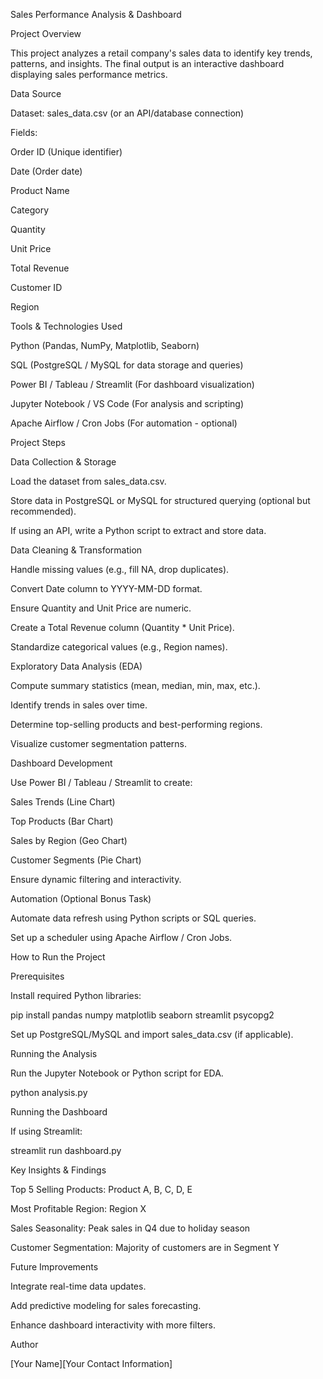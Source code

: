 Sales Performance Analysis & Dashboard

Project Overview

This project analyzes a retail company's sales data to identify key trends, patterns, and insights. The final output is an interactive dashboard displaying sales performance metrics.

Data Source

Dataset: sales_data.csv (or an API/database connection)

Fields:

Order ID (Unique identifier)

Date (Order date)

Product Name

Category

Quantity

Unit Price

Total Revenue

Customer ID

Region

Tools & Technologies Used

Python (Pandas, NumPy, Matplotlib, Seaborn)

SQL (PostgreSQL / MySQL for data storage and queries)

Power BI / Tableau / Streamlit (For dashboard visualization)

Jupyter Notebook / VS Code (For analysis and scripting)

Apache Airflow / Cron Jobs (For automation - optional)

Project Steps

 Data Collection & Storage

Load the dataset from sales_data.csv.

Store data in PostgreSQL or MySQL for structured querying (optional but recommended).

If using an API, write a Python script to extract and store data.

Data Cleaning & Transformation

Handle missing values (e.g., fill NA, drop duplicates).

Convert Date column to YYYY-MM-DD format.

Ensure Quantity and Unit Price are numeric.

Create a Total Revenue column (Quantity * Unit Price).

Standardize categorical values (e.g., Region names).

Exploratory Data Analysis (EDA)

Compute summary statistics (mean, median, min, max, etc.).

Identify trends in sales over time.

Determine top-selling products and best-performing regions.

Visualize customer segmentation patterns.

 Dashboard Development

Use Power BI / Tableau / Streamlit to create:

Sales Trends (Line Chart)

Top Products (Bar Chart)

Sales by Region (Geo Chart)

Customer Segments (Pie Chart)

Ensure dynamic filtering and interactivity.

 Automation (Optional Bonus Task)

Automate data refresh using Python scripts or SQL queries.

Set up a scheduler using Apache Airflow / Cron Jobs.

How to Run the Project

Prerequisites

Install required Python libraries:

pip install pandas numpy matplotlib seaborn streamlit psycopg2

Set up PostgreSQL/MySQL and import sales_data.csv (if applicable).

Running the Analysis

Run the Jupyter Notebook or Python script for EDA.

python analysis.py

Running the Dashboard

If using Streamlit:

streamlit run dashboard.py

Key Insights & Findings

Top 5 Selling Products: Product A, B, C, D, E

Most Profitable Region: Region X

Sales Seasonality: Peak sales in Q4 due to holiday season

Customer Segmentation: Majority of customers are in Segment Y

Future Improvements

Integrate real-time data updates.

Add predictive modeling for sales forecasting.

Enhance dashboard interactivity with more filters.

Author


[Your Name][Your Contact Information]
